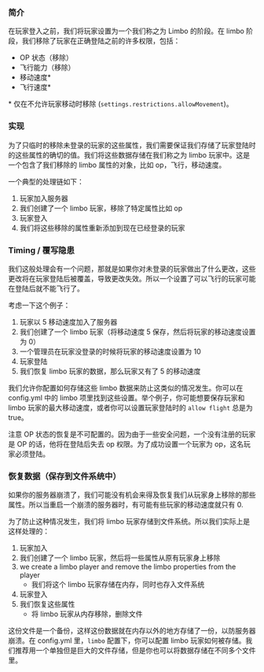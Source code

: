 ### 简介
在玩家登入之前，我们将玩家设置为一个我们称之为 Limbo 的阶段。在 limbo 阶段，我们移除了玩家在正确登陆之前的许多权限，包括：

- OP 状态（移除）
- 飞行能力（移除）
- 移动速度*
- 飞行速度*

\* 仅在不允许玩家移动时移除 (`settings.restrictions.allowMovement`)。

### 实现

为了只临时的移除未登录的玩家的这些属性，我们需要保证我们存储了玩家登陆时的这些属性的确切的值。我们将这些数据存储在我们称之为 limbo 玩家中。这是一个包含了我们移除的 limbo 属性的对象，比如 op，飞行，移动速度。

一个典型的处理链如下：
1. 玩家加入服务器
1. 我们创建了一个 limbo 玩家，移除了特定属性比如 op
1. 玩家登入
1. 我们将这些移除的属性重新添加到现在已经登录的玩家

### Timing / 覆写隐患

我们这般处理会有一个问题，那就是如果你对未登录的玩家做出了什么更改，这些更改将在玩家登陆后被覆盖，导致更改失效。所以一个设置了可以飞行的玩家可能在登陆后就不能飞行了。

考虑一下这个例子：
1. 玩家以 5 移动速度加入了服务器
1. 我们创建了一个 limbo 玩家（将移动速度 5 保存，然后将玩家的移动速度设置为 0）
1. 一个管理员在玩家没登录的时候将玩家的移动速度设置为 10
1. 玩家登陆
1. 我们恢复 limbo 玩家的数据，那么玩家又有了 5 的移动速度

我们允许你配置如何存储这些 limbo 数据来防止这类似的情况发生。你可以在 config.yml 中的 limbo 项里找到这些设置。举个例子，你可能想要保存玩家和 limbo 玩家的最大移动速度，或者你可以设置玩家登陆时的 `allow flight` 总是为 true。

注意 OP 状态的恢复是不可配置的。因为由于一些安全问题，一个没有注册的玩家是 OP 的话，他将在登陆后失去 op 权限。为了成功设置一个玩家为 op，这名玩家必须登陆。

### 恢复数据（保存到文件系统中）

如果你的服务器崩溃了，我们可能没有机会来得及恢复我们从玩家身上移除的那些属性。所以当重启一个崩溃的服务器时，有可能有些玩家的移动速度就只有 0.

为了防止这种情况发生，我们将 limbo 玩家存储到文件系统。所以我们实际上是这样处理的：
1. 玩家加入
1. 我们创建了一个 limbo 玩家，然后将一些属性从原有玩家身上移除
1. we create a limbo player and remove the limbo properties from the player
    * 我们将这个 limbo 玩家存储在内存，同时也存入文件系统
1. 玩家登入
1. 我们恢复这些属性
    * 将 limbo 玩家从内存移除，删除文件

这份文件是一个备份，这样这份数据就在内存以外的地方存储了一份，以防服务器崩溃。在 config.yml 里，`limbo` 配置下，你可以配置 limbo 玩家如何被存储。我们推荐用一个单独但是巨大的文件存储，但是你也可以将数据存储在不同多个文件里。

